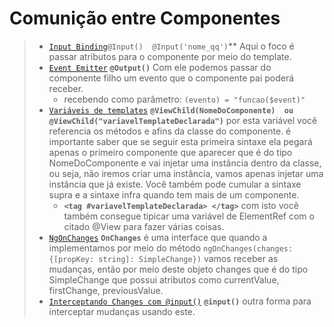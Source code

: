 # Comunição entre Componentes

> - [`Input Binding`](https://github.com/jcarloscody/angular_comunicacao_entre_componentes/tree/master/src/app/input-binding)`@Input()  @Input('nome_qq')`** Aqui o foco é passar atributos para o componente por meio do template. 
> - [`Event Emitter`](https://github.com/jcarloscody/angular_comunicacao_entre_componentes/tree/master/src/app/event-emitter) **`@Output()`**  Com ele podemos passar do componente filho um evento que o componente pai poderá receber.
>   - recebendo como parâmetro:  `(evento) = "funcao($event)"`
> - [`Variáveis de templates`](https://github.com/jcarloscody/angular_comunicacao_entre_componentes/tree/master/src/app/parent-child) **`@ViewChild(NomeDoComponente)  ou  @ViewChild("variavelTemplateDeclarada")`** por esta variável você referencia os métodos e afins da classe do componente. é importante saber que se seguir esta primeira sintaxe ela pegará apenas o primeiro componente que aparecer que é do tipo NomeDoComponente e vai injetar uma instância dentro da classe, ou seja, não iremos criar uma instância, vamos apenas injetar uma instância que já existe. Você também pode cumular a sintaxe supra e a sintaxe infra quando tem mais de um componente.
>   - **`<tag #variavelTemplateDeclarada> </tag>`** com isto você também consegue tipicar uma variável de ElementRef com o citado @View para fazer várias coisas.
> - [`NgOnChanges`](https://github.com/jcarloscody/angular_comunicacao_entre_componentes/tree/master/src/app/on-changes) **`OnChanges`**  é uma interface que quando a implementamos por meio do método `ngOnChanges(changes: {[propKey: string]: SimpleChange})` vamos receber as mudanças, então por meio deste objeto changes que é do tipo SimpleChange que possui atributos como currentValue, firstChange, previousValue.
> - [`Interceptando Changes com @input()`](https://github.com/jcarloscody/angular_comunicacao_entre_componentes/tree/master/src/app/intercepting) **`@input()`** outra forma para interceptar mudanças usando este.

